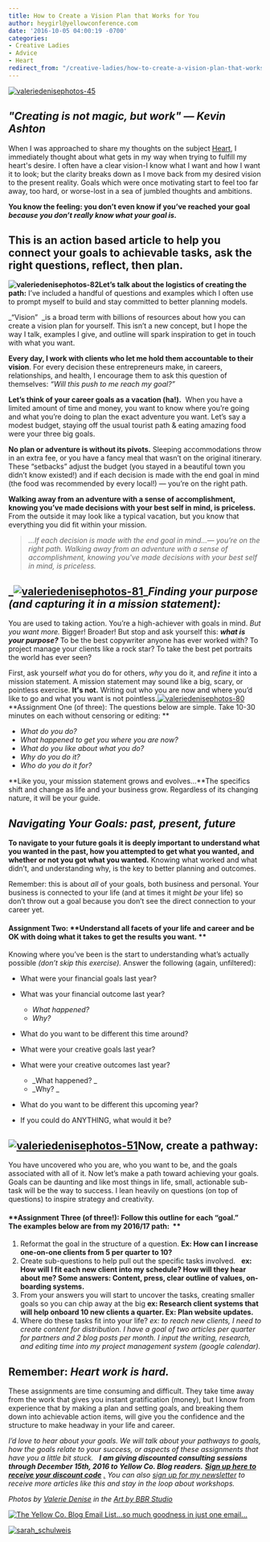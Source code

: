 ```yaml
---
title: How to Create a Vision Plan that Works for You
author: heygirl@yellowconference.com
date: '2016-10-05 04:00:19 -0700'
categories:
- Creative Ladies
- Advice
- Heart
redirect_from: "/creative-ladies/how-to-create-a-vision-plan-that-works-for-you/"
---
```


[![valeriedenisephotos-45](https://yellow-blog-images.imgix.net/2016/10/ValerieDenisePhotos-45.jpg)](https://yellow-blog-images.imgix.net/2016/10/ValerieDenisePhotos-45.jpg)

## _**"Creating is not magic, but work" — Kevin Ashton**_

When I was approached to share my thoughts on the subject [Heart](http://yellowconference.com/2016/10/03/our-next-series-heart/), I immediately thought about what gets in my way when trying to fulfill my heart's desire. I often have a clear vision-I know what I want and how I want it to look; but the clarity breaks down as I move back from my desired vision to the present reality. Goals which were once motivating start to feel too far away, too hard, or worse-lost in a sea of jumbled thoughts and ambitions. 

**You know the feeling: you don’t even know if you’ve reached your goal _because you don’t really know what your goal is._**

## **This is an action based article to help you connect your goals to achievable tasks, ask the right questions, reflect, then plan.**

**![valeriedenisephotos-82](https://yellow-blog-images.imgix.net/2016/10/ValerieDenisePhotos-82.jpg)Let’s talk about the logistics of creating the path:** I’ve included a handful of questions and examples which I often use to prompt myself to build and stay committed to better planning models.

_“Vision”  _is a broad term with billions of resources about how you can create a vision plan for yourself. This isn’t a new concept, but I hope the way I talk, examples I give, and outline will spark inspiration to get in touch with what you want.

**Every day, I work with clients who let me hold them accountable to their vision**. For every decision these entrepreneurs make, in careers, relationships, and health, I encourage them to ask this question of themselves: _“Will this push to me reach my goal?”_

**Let’s think of your career goals as a vacation (ha!).**  When you have a limited amount of time and money, you want to know where you’re going and what you’re doing to plan the exact adventure you want. Let’s say a modest budget, staying off the usual tourist path & eating amazing food were your three big goals.[  
](https://yellow-blog-images.imgix.net/2016/10/ValerieDenisePhotos-81.jpg)

**No plan or adventure is without its pivots.** Sleeping accommodations throw in an extra fee, or you have a fancy meal that wasn’t on the original itinerary. These “setbacks” adjust the budget (you stayed in a beautiful town you didn’t know existed!) and if each decision is made with the end goal in mind (the food was recommended by every local!) — you’re on the right path.

**Walking away from an adventure with a sense of accomplishment, knowing you’ve made decisions with your best self in mind, is priceless.** From the outside it may look like a typical vacation, but you know that everything you did fit within your mission.

> _...If each decision is made with the end goal in mind...— you’re on the right path. Walking away from an adventure with a sense of accomplishment, knowing you've made decisions with your best self in mind, is priceless._

## _[![valeriedenisephotos-81](https://yellow-blog-images.imgix.net/2016/10/ValerieDenisePhotos-81.jpg)](https://yellow-blog-images.imgix.net/2016/10/ValerieDenisePhotos-81.jpg)__Finding your purpose (and capturing it in a mission statement):_

You are used to taking action. You’re a high-achiever with goals in mind. _But you want more._ Bigger! Broader! But stop and ask yourself this: _**what is your purpose?**_ To be the best copywriter anyone has ever worked with? To project manage your clients like a rock star? To take the best pet portraits the world has ever seen?

First, ask yourself _what_ you do for others, _why_ you do it, and _refine_ it into a mission statement. A mission statement may sound like a big, scary, or pointless exercise. **It's not.** Writing out who you are now and where you’d like to go and what you want is not pointless.[![valeriedenisephotos-80](https://yellow-blog-images.imgix.net/2016/10/ValerieDenisePhotos-80.jpg)](https://yellow-blog-images.imgix.net/2016/10/ValerieDenisePhotos-80.jpg) **Assignment One (of three): The questions below are simple. Take 10-30 minutes on each without censoring or editing: **

*   _What do you do?_
*   _What happened to get you where you are now?_
*   _What do you like about what you do?_
*   _Why do you do it?_
*   _Who do you do it for?_

**Like you, your mission statement grows and evolves...**The specifics shift and change as life and your business grow. Regardless of its changing nature, it will be your guide.

## _Navigating Your Goals: past, present, future_

**To navigate to your future goals it is deeply important to understand what you wanted in the past, how you attempted to get what you wanted, and whether or not you got what you wanted.** Knowing what worked and what didn’t, and understanding why, is the key to better planning and outcomes.

Remember: this is about _all_ of your goals, both business and personal. Your business is connected to your life (and at times it might _be_ your life) so don’t throw out a goal because you don’t see the direct connection to your career yet.

#### **Assignment Two:** **Understand all facets of your life and career and be OK with doing what it takes to get the results you want. **

Knowing where you’ve been is the start to understanding what’s actually possible _(don’t skip this exercise)._ Answer the following (again, unfiltered):

*   What were your financial goals last year?
*   What was your financial outcome last year?
    *   _What happened?_
    *   _Why?_

*   What do you want to be different this time around?  

*   What were your creative goals last year?  

*   What were your creative outcomes last year? 
    *   _What happened? _
    *   _Why? _

*   What do you want to be different this upcoming year?
*   If you could do ANYTHING, what would it be?

## **[![valeriedenisephotos-51](https://yellow-blog-images.imgix.net/2016/10/ValerieDenisePhotos-51.jpg)](https://yellow-blog-images.imgix.net/2016/10/ValerieDenisePhotos-51.jpg)Now, create a pathway:**

You have uncovered who you are, who you want to be, and the goals associated with all of it. Now let’s make a path toward achieving your goals. Goals can be daunting and like most things in life, small, actionable sub-task will be the way to success. I lean heavily on questions (on top of questions) to inspire strategy and creativity.

#### **Assignment Three (of three!): Follow this outline for each “goal.” The examples below are from my 2016/17 path:  **

1.  Reformat the goal in the structure of a question. __Ex: How can I increase one-on-one clients from 5 per quarter to 10?__
2.  Create sub-questions to help pull out the specific tasks involved.   __ex: How will I fit each new client into my schedule? How will they hear about me? Some answers: Content, press, clear outline of values, on-boarding systems.__
3.  From your answers you will start to uncover the tasks, creating smaller goals so you can chip away at the big __ex: Research client systems that will help onboard 10 new clients a quarter. Ex: Plan website updates.__
4.  Where do these tasks fit into your life? _ex: to reach new clients, I need to create content for distribution. I have a goal of two articles per quarter for partners and 2 blog posts per month. I input the writing, research, and editing time into my project management system (google calendar)._

## **Remember: _Heart work is hard._**

These assignments are time consuming and difficult. They take time away from the work that gives you instant gratification (money), but I know from experience that by making a plan and setting goals, and breaking them down into achievable action items, will give you the confidence and the structure to make headway in your life and career.

_I’d love to hear about your goals. We will talk about your pathways to goals, how the goals relate to your success, or aspects of these assignments that have you a little bit stuck.   **I am giving discounted consulting sessions through December 15th, 2016 to Yellow Co. Blog readers.** [**Sign up here to receive your discount code**](http://www.anchorandorbit.com/home#connect) [.](http://www.anchorandorbit.com/home#connect) You can also [sign up for my newsletter](http://www.anchorandorbit.com/home#connect) to receive more articles like this and stay in the loop about workshops._

_Photos by [Valerie Denise](http://www.valeriedenisephotos.com/) in the [Art by BBR Studio](http://www.brigitbellritchie.com/)_

[![The Yellow Co. Blog Email List...so much goodness in just one email...](https://yellow-blog-images.imgix.net/2016/07/EMAIL-LIST.png)](http://yellowconference.us3.list-manage2.com/subscribe?u=3f8e45f74e0653e404965e2ef&id=7cb1ced4ff)

[![sarah_schulweis](https://yellow-blog-images.imgix.net/2016/10/Sarah_Schulweis.jpg)](http://www.anchorandorbit.com/)
